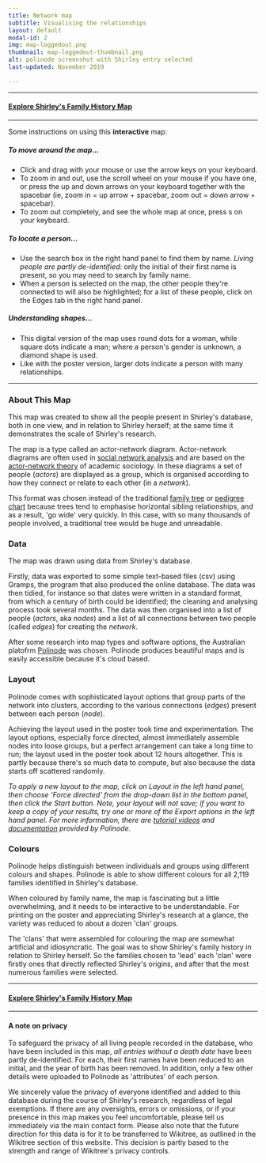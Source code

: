 ```yaml
---
title: Network map
subtitle: Visualising the relationships
layout: default
modal-id: 2
img: map-loggedout.png
thumbnail: map-loggedout-thumbnail.png
alt: polinode screenshot with Shirley entry selected
last-updated: November 2019

---
```


***
#### [Explore Shirley's Family History Map](https://app.polinode.com/networks/explore/5d74c5e2140abb00136833a0/5d9320eb22c49000130f0db6)
***

Some instructions on using this **interactive** map:
##### To move around the map...
* Click and drag with your mouse or use the arrow keys on your keyboard.
* To zoom in and out, use the scroll wheel on your mouse if you have one, or press the up and down arrows on your keyboard together with the spacebar (ie, zoom in = up arrow + spacebar, zoom out = down arrow + spacebar). 
* To zoom out completely, and see the whole map at once, press s on your keyboard.
##### To locate a person...
* Use the search box in the right hand panel to find them by name. *Living people are partly de-identified*: only the initial of their first name is present, so you may need to search by family name.
* When a person is selected on the map, the other people they're connected to will also be highlighted; for a list of these people, click on the Edges tab in the right hand panel.
##### Understanding shapes...
* This digital version of the map uses round dots for a woman, while square dots indicate a man; where a person's gender is unknown, a diamond shape is used.
* Like with the poster version, larger dots indicate a person with many relationships.

---

### About This Map

This map was created to show all the people present in Shirley's database, both in one view, and in relation to Shirley herself; at the same time it demonstrates the scale of Shirley's research.

The map is a type called an actor-network diagram. Actor-network diagrams are often used in [social network analysis](https://en.wikipedia.org/wiki/Social_network_analysis) and are based on the [actor-network theory](https://en.wikipedia.org/wiki/Actor%E2%80%93network_theory) of academic sociology. In these diagrams a set of people (*actors*) are displayed as a group, which is organised according to how they connect or relate to each other (in a *network*).

This format was chosen instead of the traditional [family tree](https://en.wikipedia.org/wiki/Family_tree) or [pedigree chart](https://en.wikipedia.org/wiki/Pedigree_chart) because trees tend to emphasise horizontal sibling relationships, and as a result, 'go wide' very quickly. In this case, with so many thousands of people involved, a traditional tree would be huge and unreadable.

### Data

The map was drawn using data from Shirley's database. 

Firstly, data was exported to some simple text-based files (csv) using Gramps, the program that also produced the online database. The data was then tidied, for instance so that dates were written in a standard format, from which a century of birth could be identified; the cleaning and analysing process took several months. The data was then organised into a list of people (*actors*, aka *nodes*) and a list of all connections between two people (called *edges*) for creating the *network*. 

After some research into map types and software options, the Australian platofrm [Polinode](https://polinode.com/) was chosen. Polinode produces beautiful maps and is easily accessible because it's cloud based. 

### Layout

Polinode comes with sophisticated layout options that group parts of the network into clusters, according to the various connections (*edges*) present between each person (*node*). 

Achieving the layout used in the poster took time and experimentation. The layout options, especially force directed, almost immediately assemble nodes into loose groups, but a perfect arrangement can take a long time to run; the layout used in the poster took about 12 hours altogether. This is partly because there's so much data to compute, but also because the data starts off scattered randomly.

*To apply a new layout to the map, click on Layout in the left hand panel, then choose 'Force directed' from the drop-down list in the bottom panel, then click the Start button. Note, your layout will not save; if you want to keep a copy of your results, try one or more of the Export options in the left hand panel. For more information, there are [tutorial videos](https://www.youtube.com/watch?v=g2IriWIcClk&list=PLrpL4N9n4AK51KKGWSjMYZ3B4pz91j82W) and [documentation](https://docs.polinode.com/) provided by Polinode.* 

### Colours

Polinode helps distinguish between individuals and groups using different colours and shapes. Polinode is able to show different colours for all 2,119 families identified in Shirley's database. 

When coloured by family name, the map is fascinating but a little overwhelming, and it needs to be interactive to be understandable. For printing on the poster and appreciating Shirley's research at a glance, the variety was reduced to about a dozen 'clan' groups. 

The 'clans' that were assembled for colouring the map are somewhat artificial and idiosyncratic. The goal was to show Shirley's family history in relation to Shirley herself. So the families chosen to 'lead' each 'clan' were firstly ones that directly reflected Shirley's origins, and after that the most numerous families were selected.

***
#### [Explore Shirley's Family History Map](https://app.polinode.com/networks/explore/5d74c5e2140abb00136833a0/5d9320eb22c49000130f0db6)
***


#### A note on privacy

To safeguard the privacy of all living people recorded in the database, who have been included in this map, *all entries without a death date* have been partly de-identified. For each, their first names have been reduced to an initial, and the year of birth has been removed. In addition, only a few other details were uploaded to Polinode as 'attributes' of each person.

We sincerely value the privacy of everyone identified and added to this database during the course of Shirley's research, regardless of legal exemptions. If there are any oversights, errors or omissions, or if your presence in this map makes you feel uncomfortable, please tell us immediately via the main contact form. Please also note that the future direction for this data is for it to be transferred to Wikitree, as outlined in the Wikitree section of this website. This decision is partly based to the strength and range of Wikitree's privacy controls.
